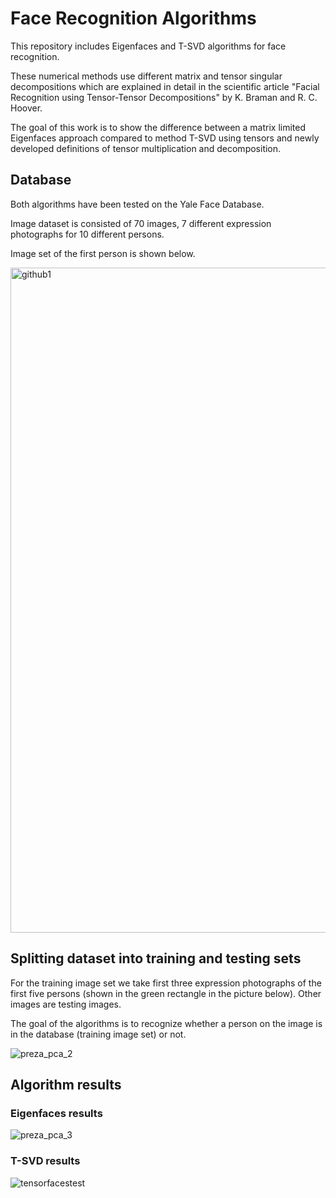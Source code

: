 # Face Recognition Algorithms

This repository includes Eigenfaces and T-SVD algorithms for face recognition.

These numerical methods use different matrix and tensor singular decompositions which are explained in detail in the scientific article "Facial Recognition using Tensor-Tensor Decompositions" by K. Braman and R. C. Hoover.

The goal of this work is to show the difference between a matrix limited Eigenfaces approach compared to method T-SVD using tensors and newly developed definitions of tensor multiplication and decomposition.

## Database

Both algorithms have been tested on the Yale Face Database.

Image dataset is consisted of 70 images, 7 different expression photographs for 10 different persons.

Image set of the first person is shown below.

<img width="1064" alt="github1" src="https://user-images.githubusercontent.com/92053362/179402053-bd1ef7f3-fb23-4f08-af09-f1df78e21c91.png">

## Splitting dataset into training and testing sets

For the training image set we take first three expression photographs of the first five persons (shown in the green rectangle in the picture below). Other images are testing images.

The goal of the algorithms is to recognize whether a person on the image is in the database (training image set) or not.

![preza_pca_2](https://user-images.githubusercontent.com/92053362/179402198-25d3e2f0-d8be-4591-a8a1-39944abdb07d.png)

## Algorithm results

### Eigenfaces results

![preza_pca_3](https://user-images.githubusercontent.com/92053362/179402275-61a7ac78-d4de-4c98-8460-f37d5a6e67af.png)

### T-SVD results

![tensorfacestest](https://user-images.githubusercontent.com/92053362/179402291-ec3bb4fd-eccf-4a0b-8631-edd8e1601351.png)
